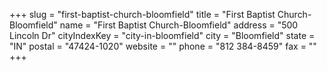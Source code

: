 +++
slug = "first-baptist-church-bloomfield"
title = "First Baptist Church-Bloomfield"
name = "First Baptist Church-Bloomfield"
address = "500 Lincoln Dr"
cityIndexKey = "city-in-bloomfield"
city = "Bloomfield"
state = "IN"
postal = "47424-1020"
website = ""
phone = "812 384-8459"
fax = ""
+++
